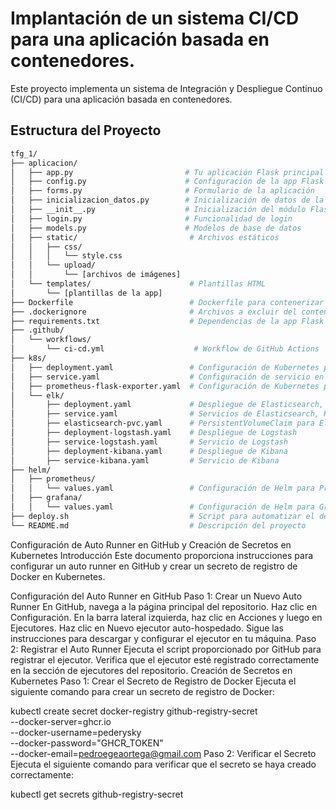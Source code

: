 # Implantación de un sistema CI/CD para una aplicación basada en contenedores.

Este proyecto implementa un sistema de Integración y Despliegue Continuo (CI/CD) para una aplicación basada en contenedores.

## Estructura del Proyecto

```bash
tfg_1/
├── aplicacion/
│   ├── app.py                         # Tu aplicación Flask principal
│   ├── config.py                      # Configuración de la app Flask
│   ├── forms.py                       # Formulario de la aplicación
│   ├── inicializacion_datos.py        # Inicialización de datos de la app
│   ├── __init__.py                    # Inicialización del módulo Flask
│   ├── login.py                       # Funcionalidad de login
│   ├── models.py                      # Modelos de base de datos
│   ├── static/                         # Archivos estáticos
│   │   ├── css/
│   │   │   └── style.css
│   │   └── upload/
│   │       └── [archivos de imágenes]
│   └── templates/                      # Plantillas HTML
│       └── [plantillas de la app]
├── Dockerfile                          # Dockerfile para contenerizar la app
├── .dockerignore                       # Archivos a excluir del contenedor Docker
├── requirements.txt                    # Dependencias de la app Flask
├── .github/
│   └── workflows/
│       └── ci-cd.yml                    # Workflow de GitHub Actions
├── k8s/
│   ├── deployment.yaml                 # Configuración de Kubernetes para desplegar la app
│   ├── service.yaml                    # Configuración de servicio en Kubernetes
│   ├── prometheus-flask-exporter.yaml  # Configuración de Kubernetes para el exporter de métricas Flask
│   └── elk/
│       ├── deployment.yaml             # Despliegue de Elasticsearch, Kibana y Logstash
│       ├── service.yaml                # Servicios de Elasticsearch, Kibana y Logstash
│       ├── elasticsearch-pvc.yaml      # PersistentVolumeClaim para Elasticsearch
│       ├── deployment-logstash.yaml    # Despliegue de Logstash
│       ├── service-logstash.yaml       # Servicio de Logstash
│       ├── deployment-kibana.yaml      # Despliegue de Kibana
│       ├── service-kibana.yaml         # Servicio de Kibana
├── helm/
│   ├── prometheus/
│   │   └── values.yaml                 # Configuración de Helm para Prometheus
│   ├── grafana/
│   │   └── values.yaml                 # Configuración de Helm para Grafana
├── deploy.sh                           # Script para automatizar el despliegue de la app y ELK
└── README.md                           # Descripción del proyecto

```
Configuración de Auto Runner en GitHub y Creación de Secretos en Kubernetes
Introducción
Este documento proporciona instrucciones para configurar un auto runner en GitHub y crear un secreto de registro de Docker en Kubernetes.

Configuración del Auto Runner en GitHub
Paso 1: Crear un Nuevo Auto Runner
En GitHub, navega a la página principal del repositorio.
Haz clic en Configuración.
En la barra lateral izquierda, haz clic en Acciones y luego en Ejecutores.
Haz clic en Nuevo ejecutor auto-hospedado.
Sigue las instrucciones para descargar y configurar el ejecutor en tu máquina.
Paso 2: Registrar el Auto Runner
Ejecuta el script proporcionado por GitHub para registrar el ejecutor.
Verifica que el ejecutor esté registrado correctamente en la sección de ejecutores del repositorio.
Creación de Secretos en Kubernetes
Paso 1: Crear el Secreto de Registro de Docker
Ejecuta el siguiente comando para crear un secreto de registro de Docker:

kubectl create secret docker-registry github-registry-secret \
  --docker-server=ghcr.io \
  --docker-username=pederysky \
  --docker-password="GHCR_TOKEN" \
  --docker-email=pedroegeaortega@gmail.com
Paso 2: Verificar el Secreto
Ejecuta el siguiente comando para verificar que el secreto se haya creado correctamente:

kubectl get secrets github-registry-secret
